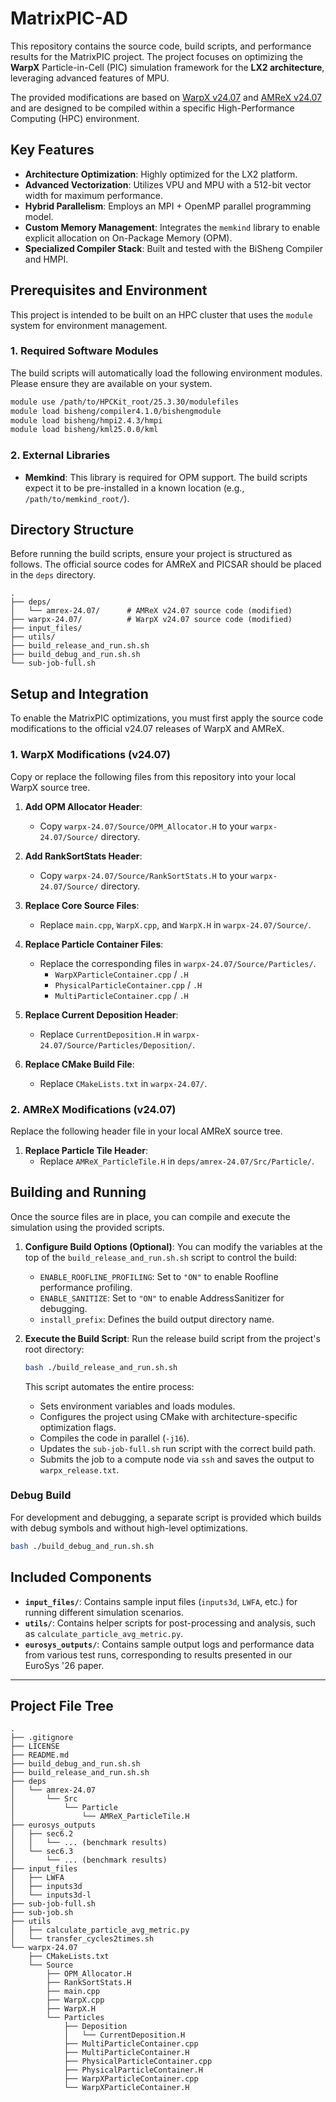 # MatrixPIC-AD

This repository contains the source code, build scripts, and performance results for the MatrixPIC project. The project focuses on optimizing the **WarpX** Particle-in-Cell (PIC) simulation framework for the **LX2 architecture**, leveraging advanced features of MPU.

The provided modifications are based on [WarpX v24.07](https://github.com/BLAST-WarpX/warpx.git) and [AMReX v24.07](https://github.com/AMReX-Codes/amrex.git) and are designed to be compiled within a specific High-Performance Computing (HPC) environment.

## Key Features

  * **Architecture Optimization**: Highly optimized for the LX2 platform.
  * **Advanced Vectorization**: Utilizes VPU and MPU with a 512-bit vector width for maximum performance.
  * **Hybrid Parallelism**: Employs an MPI + OpenMP parallel programming model.
  * **Custom Memory Management**: Integrates the `memkind` library to enable explicit allocation on On-Package Memory (OPM).
  * **Specialized Compiler Stack**: Built and tested with the BiSheng Compiler and HMPI.

## Prerequisites and Environment

This project is intended to be built on an HPC cluster that uses the `module` system for environment management.

### 1\. Required Software Modules

The build scripts will automatically load the following environment modules. Please ensure they are available on your system.

```bash
module use /path/to/HPCKit_root/25.3.30/modulefiles
module load bisheng/compiler4.1.0/bishengmodule
module load bisheng/hmpi2.4.3/hmpi
module load bisheng/kml25.0.0/kml
```

### 2\. External Libraries

  * **Memkind**: This library is required for OPM support. The build scripts expect it to be pre-installed in a known location (e.g., `/path/to/memkind_root/`).

## Directory Structure

Before running the build scripts, ensure your project is structured as follows. The official source codes for AMReX and PICSAR should be placed in the `deps` directory.

```
.
├── deps/
│   └── amrex-24.07/      # AMReX v24.07 source code (modified)
├── warpx-24.07/          # WarpX v24.07 source code (modified)
├── input_files/
├── utils/
├── build_release_and_run.sh.sh
├── build_debug_and_run.sh.sh
└── sub-job-full.sh
```

## Setup and Integration

To enable the MatrixPIC optimizations, you must first apply the source code modifications to the official v24.07 releases of WarpX and AMReX.

### 1\. WarpX Modifications (v24.07)

Copy or replace the following files from this repository into your local WarpX source tree.

1.  **Add OPM Allocator Header**:

      * Copy `warpx-24.07/Source/OPM_Allocator.H` to your `warpx-24.07/Source/` directory.
  
2.  **Add RankSortStats Header**:

      * Copy `warpx-24.07/Source/RankSortStats.H` to your `warpx-24.07/Source/` directory.

3.  **Replace Core Source Files**:

      * Replace `main.cpp`, `WarpX.cpp`, and `WarpX.H` in `warpx-24.07/Source/`.

4.  **Replace Particle Container Files**:

      * Replace the corresponding files in `warpx-24.07/Source/Particles/`.
          * `WarpXParticleContainer.cpp` / `.H`
          * `PhysicalParticleContainer.cpp` / `.H`
          * `MultiParticleContainer.cpp` / `.H`

5.  **Replace Current Deposition Header**:

      * Replace `CurrentDeposition.H` in `warpx-24.07/Source/Particles/Deposition/`.

6.  **Replace CMake Build File**:

      * Replace `CMakeLists.txt` in `warpx-24.07/`.

### 2\. AMReX Modifications (v24.07)

Replace the following header file in your local AMReX source tree.

1.  **Replace Particle Tile Header**:
      * Replace `AMReX_ParticleTile.H` in `deps/amrex-24.07/Src/Particle/`.

## Building and Running

Once the source files are in place, you can compile and execute the simulation using the provided scripts.

1.  **Configure Build Options (Optional)**:
    You can modify the variables at the top of the `build_release_and_run.sh.sh` script to control the build:

      * `ENABLE_ROOFLINE_PROFILING`: Set to `"ON"` to enable Roofline performance profiling.
      * `ENABLE_SANITIZE`: Set to `"ON"` to enable AddressSanitizer for debugging.
      * `install_prefix`: Defines the build output directory name.

2.  **Execute the Build Script**:
    Run the release build script from the project's root directory:

    ```bash
    bash ./build_release_and_run.sh.sh
    ```

    This script automates the entire process:

      * Sets environment variables and loads modules.
      * Configures the project using CMake with architecture-specific optimization flags.
      * Compiles the code in parallel (`-j16`).
      * Updates the `sub-job-full.sh` run script with the correct build path.
      * Submits the job to a compute node via `ssh` and saves the output to `warpx_release.txt`.

### Debug Build

For development and debugging, a separate script is provided which builds with debug symbols and without high-level optimizations.

```bash
bash ./build_debug_and_run.sh.sh
```

## Included Components

  * **`input_files/`**: Contains sample input files (`inputs3d`, `LWFA`, etc.) for running different simulation scenarios.
  * **`utils/`**: Contains helper scripts for post-processing and analysis, such as `calculate_particle_avg_metric.py`.
  * **`eurosys_outputs/`**: Contains sample output logs and performance data from various test runs, corresponding to results presented in our EuroSys '26 paper.

-----

## Project File Tree

```
.
├── .gitignore
├── LICENSE
├── README.md
├── build_debug_and_run.sh.sh
├── build_release_and_run.sh.sh
├── deps
│   └── amrex-24.07
│       └── Src
│           └── Particle
│               └── AMReX_ParticleTile.H
├── eurosys_outputs
│   ├── sec6.2
│   │   └── ... (benchmark results)
│   └── sec6.3
│       └── ... (benchmark results)
├── input_files
│   ├── LWFA
│   ├── inputs3d
│   └── inputs3d-l
├── sub-job-full.sh
├── sub-job.sh
├── utils
│   ├── calculate_particle_avg_metric.py
│   └── transfer_cycles2times.sh
└── warpx-24.07
    ├── CMakeLists.txt
    └── Source
        ├── OPM_Allocator.H
        ├── RankSortStats.H
        ├── main.cpp
        ├── WarpX.cpp
        ├── WarpX.H
        └── Particles
            ├── Deposition
            │   └── CurrentDeposition.H
            ├── MultiParticleContainer.cpp
            ├── MultiParticleContainer.H
            ├── PhysicalParticleContainer.cpp
            ├── PhysicalParticleContainer.H
            ├── WarpXParticleContainer.cpp
            └── WarpXParticleContainer.H
```